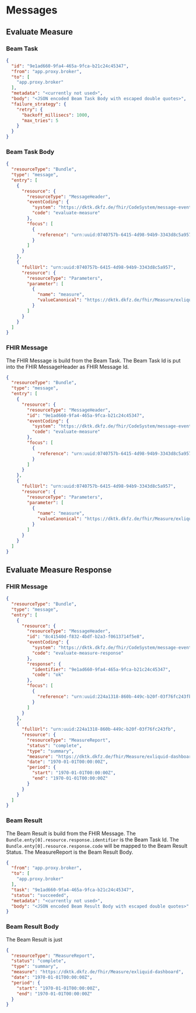 # Messages

## Evaluate Measure

### Beam Task

```json
{
  "id": "9e1ad660-9fa4-465a-9fca-b21c24c45347",
  "from": "app.proxy.broker",
  "to": [
    "app.proxy.broker"
  ],
  "metadata": "<currently not used>",
  "body": "<JSON encoded Beam Task Body with escaped double quotes>",
  "failure_strategy": {
    "retry": {
      "backoff_millisecs": 1000,
      "max_tries": 5
    }
  }
}
```

### Beam Task Body

```json
{
  "resourceType": "Bundle",
  "type": "message",
  "entry": [
    {
      "resource": {
        "resourceType": "MessageHeader",
        "eventCoding": {
          "system": "https://dktk.dkfz.de/fhir/CodeSystem/message-event",
          "code": "evaluate-measure"
        },
        "focus": [
          {
            "reference": "urn:uuid:0740757b-6415-4d98-94b9-3343d8c5a957"
          }
        ]
      }
    },
    {
      "fullUrl": "urn:uuid:0740757b-6415-4d98-94b9-3343d8c5a957",
      "resource": {
        "resourceType": "Parameters",
        "parameter": [
          {
            "name": "measure",
            "valueCanonical": "https://dktk.dkfz.de/fhir/Measure/exliquid-dashboard"
          }
        ]
      }
    }
  ]
}
```

### FHIR Message

The FHIR Message is build from the Beam Task. The Beam Task Id is put into the FHIR MessageHeader as
FHIR Message Id.

```json
{
  "resourceType": "Bundle",
  "type": "message",
  "entry": [
    {
      "resource": {
        "resourceType": "MessageHeader",
        "id": "9e1ad660-9fa4-465a-9fca-b21c24c45347",
        "eventCoding": {
          "system": "https://dktk.dkfz.de/fhir/CodeSystem/message-event",
          "code": "evaluate-measure"
        },
        "focus": [
          {
            "reference": "urn:uuid:0740757b-6415-4d98-94b9-3343d8c5a957"
          }
        ]
      }
    },
    {
      "fullUrl": "urn:uuid:0740757b-6415-4d98-94b9-3343d8c5a957",
      "resource": {
        "resourceType": "Parameters",
        "parameter": [
          {
            "name": "measure",
            "valueCanonical": "https://dktk.dkfz.de/fhir/Measure/exliquid-dashboard"
          }
        ]
      }
    }
  ]
}
```

## Evaluate Measure Response

### FHIR Message

```json
{
  "resourceType": "Bundle",
  "type": "message",
  "entry": [
    {
      "resource": {
        "resourceType": "MessageHeader",
        "id": "8c41540d-f832-4bdf-b2a3-f0613714f5e8",
        "eventCoding": {
          "system": "https://dktk.dkfz.de/fhir/CodeSystem/message-event",
          "code": "evaluate-measure-response"
        },
        "response": {
          "identifier": "9e1ad660-9fa4-465a-9fca-b21c24c45347",
          "code": "ok"
        },
        "focus": [
          {
            "reference": "urn:uuid:224a1318-860b-449c-b20f-03f76fc243fb"
          }
        ]
      }
    },
    {
      "fullUrl": "urn:uuid:224a1318-860b-449c-b20f-03f76fc243fb",
      "resource": {
        "resourceType": "MeasureReport",
        "status": "complete",
        "type": "summary",
        "measure": "https://dktk.dkfz.de/fhir/Measure/exliquid-dashboard",
        "date": "1970-01-01T00:00:00Z",
        "period": {
          "start": "1970-01-01T00:00:00Z",
          "end": "1970-01-01T00:00:00Z"
        }
      }
    }
  ]
}
```

### Beam Result

The Beam Result is build from the FHIR Message. The `Bundle.enty[0].resource.response.identifier` is
the Beam Task Id. The `Bundle.enty[0].resource.response.code` will be mapped to the Beam Result
Status. The MeasureReport is the Beam Result Body.

```json
{
  "from": "app.proxy.broker",
  "to": [
    "app.proxy.broker"
  ],
  "task": "9e1ad660-9fa4-465a-9fca-b21c24c45347",
  "status": "succeeded",
  "metadata": "<currently not used>",
  "body": "<JSON encoded Beam Result Body with escaped double quotes>"
}
```

### Beam Result Body

The Beam Result is just

```json
{
  "resourceType": "MeasureReport",
  "status": "complete",
  "type": "summary",
  "measure": "https://dktk.dkfz.de/fhir/Measure/exliquid-dashboard",
  "date": "1970-01-01T00:00:00Z",
  "period": {
    "start": "1970-01-01T00:00:00Z",
    "end": "1970-01-01T00:00:00Z"
  }
}
```
